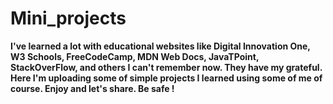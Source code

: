 # Mini_projects
<strong>
I've learned a lot with educational websites like Digital Innovation One, W3 Schools, FreeCodeCamp, MDN Web Docs, JavaTPoint, StackOverFlow, and others I can't remember now. They have my grateful.
Here I'm uploading some of simple projects I learned using some of me of course.
Enjoy and let's share.
Be safe !
</strong>

